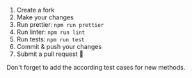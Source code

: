 1. Create a fork
2. Make your changes
3. Run prettier: `npm run prettier`
4. Run linter: `npm run lint`
5. Run tests: `npm run test`
6. Commit & push your changes
7. Submit a pull request 🚀

Don't forget to add the according test cases for new methods.
